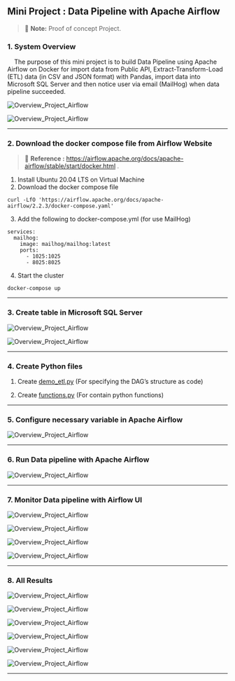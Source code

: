 ## Mini Project : Data Pipeline with Apache Airflow

> :memo: **Note:** Proof of concept Project.

### 1. System Overview

&nbsp;&nbsp;&nbsp;&nbsp;The purpose of this mini project is to build Data Pipeline using Apache Airflow on Docker for import data from Public API, Extract-Transform-Load (ETL) data (in CSV and JSON format) with Pandas, import data into Microsoft SQL Server and then notice user via email (MailHog) when data pipeline succeeded.

![Overview_Project_Airflow](/assets/images/Airflow-Images-01.png)

![Overview_Project_Airflow](/assets/images/Airflow-Images-02.png)

---------------

### 2. Download the docker compose file from Airflow Website

> :memo: **Reference :** https://airflow.apache.org/docs/apache-airflow/stable/start/docker.html .

1. Install Ubuntu 20.04 LTS on Virtual Machine
2. Download the docker compose file

```
curl -LfO 'https://airflow.apache.org/docs/apache-airflow/2.2.3/docker-compose.yaml'
```
3. Add the following to docker-compose.yml (for use MailHog)
```
services:
  mailhog:
    image: mailhog/mailhog:latest    
    ports:
      - 1025:1025
      - 8025:8025
```
4. Start the cluster
```
docker-compose up
```
---------------

### 3. Create table in Microsoft SQL Server

![Overview_Project_Airflow](/assets/images/Airflow-Images-03.png)

![Overview_Project_Airflow](/assets/images/Airflow-Images-04.png)

---------------

### 4. Create Python files

1. Create [demo_etl.py](https://github.com/pasure/Portfolio_Pasure-Sornsungern/blob/main/Mini%20Project%20:%20Data%20Pipelines%20with%20Apache%20Airflow/dags/demo_etl.py) (For specifying the DAG’s structure as code)

2. Create [functions.py](https://github.com/pasure/Portfolio_Pasure-Sornsungern/blob/main/Mini%20Project%20:%20Data%20Pipelines%20with%20Apache%20Airflow/dags/functions.py) (For contain python functions)

---------------

### 5. Configure necessary variable in Apache Airflow

![Overview_Project_Airflow](/assets/images/Airflow-Images-05.png)

---------------

### 6. Run Data pipeline with Apache Airflow

![Overview_Project_Airflow](/assets/images/Airflow-Images-06.png)

---------------

### 7. Monitor Data pipeline with Airflow UI

![Overview_Project_Airflow](/assets/images/Airflow-Images-07.png)

![Overview_Project_Airflow](/assets/images/Airflow-Images-08.png)

![Overview_Project_Airflow](/assets/images/Airflow-Images-09.png)

![Overview_Project_Airflow](/assets/images/Airflow-Images-10.png)

---------------

### 8. All Results

![Overview_Project_Airflow](/assets/images/Airflow-Images-11.png)

![Overview_Project_Airflow](/assets/images/Airflow-Images-12.png)

![Overview_Project_Airflow](/assets/images/Airflow-Images-13.png)

![Overview_Project_Airflow](/assets/images/Airflow-Images-14.png)

![Overview_Project_Airflow](/assets/images/Airflow-Images-15.png)

![Overview_Project_Airflow](/assets/images/Airflow-Images-16.png)

---------------
